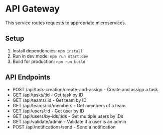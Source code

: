 # API Gateway

This service routes requests to appropriate microservices.

## Setup

1. Install dependencies: `npm install`
2. Run in dev mode: `npm run start:dev`
3. Build for production: `npm run build`

## API Endpoints

- POST /api/task-creation/create-and-assign - Create and assign a task
- GET /api/tasks/:id - Get task by ID
- GET /api/teams/:id - Get team by ID
- GET /api/teams/:id/members - Get members of a team
- GET /api/users/:id - Get user by ID
- GET /api/users/by-ids/:ids - Get multiple users by IDs
- GET /api/validate/admin - Validate if a user is an admin
- POST /api/notifications/send - Send a notification
